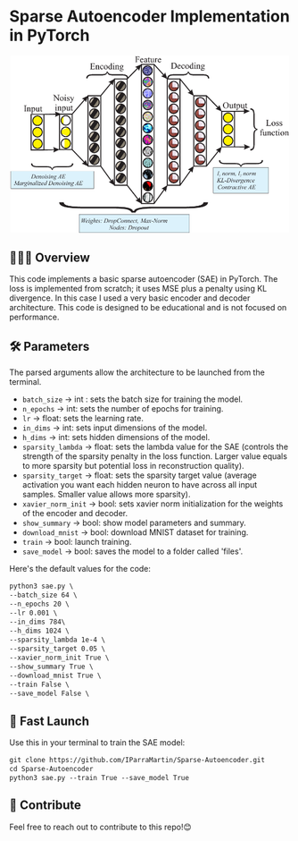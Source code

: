 # Sparse Autoencoder Implementation in PyTorch

<p align="center">
  <img src="static/header.png" width="500" title="header">
</p>

## 👨🏽‍💻 Overview
This code implements a basic sparse autoencoder (SAE) in PyTorch. The loss is implemented from scratch; it uses MSE plus a penalty using KL divergence. In this case I used a very basic encoder and decoder architecture. This code is designed to be educational and is not focused on performance.

## 🛠️ Parameters
The parsed arguments allow the architecture to be launched from the terminal.

- ```batch_size``` -> int : sets the batch size for training the model.
- ```n_epochs``` -> int: sets the number of epochs for training.
- ```lr``` -> float: sets the learning rate.
- ```in_dims``` -> int: sets input dimensions of the model.
- ```h_dims``` -> int: sets hidden dimensions of the model.
- ```sparsity_lambda``` -> float: sets the lambda value for the SAE (controls the strength of the sparsity penalty in the loss function. Larger value equals to more sparsity but potential loss in reconstruction quality).
- ```sparsity_target``` -> float: sets the sparsity target value (average activation you want each hidden neuron to have across all input samples. Smaller value allows more sparsity).
- ```xavier_norm_init``` -> bool: sets xavier norm initialization for the weights of the encoder and decoder.
- ```show_summary``` -> bool: show model parameters and summary.
- ```download_mnist``` -> bool: download MNIST dataset for training.
- ```train``` -> bool: launch training.
- ```save_model``` -> bool: saves the model to a folder called 'files'.

Here's the default values for the code:
```
python3 sae.py \
--batch_size 64 \
--n_epochs 20 \
--lr 0.001 \
--in_dims 784\
--h_dims 1024 \
--sparsity_lambda 1e-4 \
--sparsity_target 0.05 \
--xavier_norm_init True \
--show_summary True \
--download_mnist True \
--train False \
--save_model False \
```

## 🚀 Fast Launch
Use this in your terminal to train the SAE model:
```
git clone https://github.com/IParraMartin/Sparse-Autoencoder.git
cd Sparse-Autoencoder
python3 sae.py --train True --save_model True
```

## 🤝 Contribute
Feel free to reach out to contribute to this repo!😊